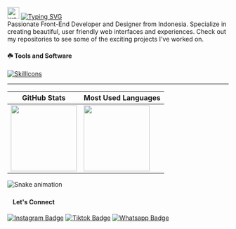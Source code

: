 <img src="https://user-images.githubusercontent.com/72663882/171687151-bb31c996-c9d2-49c8-b593-734946893b23.gif" alt="waving hand gif" aria-hidden="true" width="27" /> [![Typing SVG](https://readme-typing-svg.herokuapp.com?font=Roboto&weight=700&size=25&duration=2500&pause=1000&color=9BEC00&vCenter=true&random=false&width=200&height=25&lines=Hello!;I'm+Ripunn)](https://git.io/typing-svg) <br>
Passionate Front-End Developer and Designer from Indonesia. Specialize in creating beautiful, user friendly web interfaces and experiences. Check out my repositories to see some of the exciting projects I've worked on.


<h4 align="left"> ☘️ Tools and Software</h4>

[![SkillIcons](https://skillicons.dev/icons?i=figma,html,css,bootstrap,laravel)](https://skillicons.dev)
<hr>

| GitHub Stats | Most Used Languages |
|---|---|
| <img height="150" src="https://github-readme-stats.vercel.app/api?username=rivanfadlani&show_icons=true&theme=monokai&rank_icon=github&icon_color=9BEC00&hide_border=true&hide_title=true&ring_color=9BEC00&bg_color=0D1117"/> | <img height="150" src="https://github-readme-stats.vercel.app/api/top-langs/?username=rivanfadlani&layout=compact&theme=monokai&count_private=true&hide_border=true&hide_title=true&bg_color=0D1117"/> |

<img src="https://raw.githubusercontent.com/rivanfadlani/rivanfadlani/output/snake.svg" alt="Snake animation" />

###

<!-- | <img src="https://listemoji.com/img/emoji/using/large-red-circle-1f534-microsoft.png" width="9" height="9"/> Commit History |
|---|
| <img src="https://github-readme-activity-graph.vercel.app/graph?username=ihwan4rfa&theme=xcode&hide_border=true&area=true&area_color=F1E05A&point=F8302E&bg_color=0D1117&hide_title=true&line=ffffff&height=300&days=30&color=ffffff" /> | -->

<h4 align="left"><img src="https://listemoji.com/img/emoji/using/large-red-circle-1f534-microsoft.png" width="9" height="9"/> Let's Connect</h4>

[![Instagram Badge](https://img.shields.io/badge/-ihwanarfa-F8302E?style=flat&labelColor=0D1117&logo=instagram&logoColor=white)](https://www.instagram.com/ihwanarfa/) 
[![Tiktok Badge](https://img.shields.io/badge/-ihwanarfa-764ABC?style=flat&labelColor=0D1117&logo=tiktok&logoColor=white)](https://www.tiktok.com/@ihwanarfa) 
[![Whatsapp Badge](https://img.shields.io/badge/-ihwanarfa-6DA252?style=flat&labelColor=0D1117&logo=whatsapp&logoColor=white)](https://wa.me/6285875029000) 
